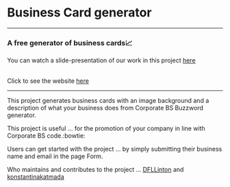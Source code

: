 # Business Card generator
-------------------------
 ### A free generator of business cards:chart_with_upwards_trend:
 
You can watch a slide-presentation of our work in this project [here](https://hackmd.io/@kobcat/HyqOF0HQo#/)

</br> Click to see the website [here](https://fac26.github.io/Business-Card-generator/)

---------------------------
This project generates business cards with an image background and a description of what your business does from Corporate BS Buzzword generator.

This project is useful ... for the promotion of your company in line with Corporate BS code.:bowtie:

Users can get started with the project ... by simply submitting their business name and email in the page Form.

Who maintains and contributes to the project ... [DFLLinton]( https://github.com/DFLLinton ) and [konstantinakatmada](https://github.com/konstantinakatmada/)


